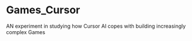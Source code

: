 # Games_Cursor
AN experiment in studying how Cursor AI copes with building increasingly complex Games

